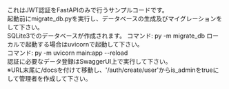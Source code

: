 これはJWT認証をFastAPIのみで行うサンプルコードです。  
起動前にmigrate_db.pyを実行し、データベースの生成及びマイグレーションをして下さい。  
SQLite3でのデータベースが作成されます。 
コマンド: py -m migrate_db
ローカルで起動する場合はuvicornで起動して下さい。  
コマンド: py -m uvicorn main:app --reload  
認証に必要なデータ登録はSwaggerUI上で実行して下さい。  
※URL末尾に/docsを付けて移動し、'/auth/create/user'からis_adminをtrueにして管理者を作成して下さい。  
